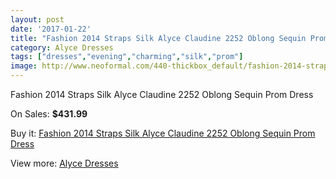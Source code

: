 ```yaml
---
layout: post
date: '2017-01-22'
title: "Fashion 2014 Straps Silk Alyce Claudine 2252 Oblong Sequin Prom Dress"
category: Alyce Dresses
tags: ["dresses","evening","charming","silk","prom"]
image: http://www.neoformal.com/440-thickbox_default/fashion-2014-straps-silk-alyce-claudine-2252-oblong-sequin-prom-dress.jpg
---
```

Fashion 2014 Straps Silk Alyce Claudine 2252 Oblong Sequin Prom Dress

On Sales: **$431.99**
<a href="https://www.neoformal.com/en/alyce-dresses/156-fashion-2014-straps-silk-alyce-claudine-2252-oblong-sequin-prom-dress.html"><amp-img layout="responsive" width="600" height="600" src="//www.neoformal.com/440-thickbox_default/fashion-2014-straps-silk-alyce-claudine-2252-oblong-sequin-prom-dress.jpg" alt="Fashion 2014 Straps Silk Alyce Claudine 2252 Oblong Sequin Prom Dress 0" /></a>
<a href="https://www.neoformal.com/en/alyce-dresses/156-fashion-2014-straps-silk-alyce-claudine-2252-oblong-sequin-prom-dress.html"><amp-img layout="responsive" width="600" height="600" src="//www.neoformal.com/441-thickbox_default/fashion-2014-straps-silk-alyce-claudine-2252-oblong-sequin-prom-dress.jpg" alt="Fashion 2014 Straps Silk Alyce Claudine 2252 Oblong Sequin Prom Dress 1" /></a>
<a href="https://www.neoformal.com/en/alyce-dresses/156-fashion-2014-straps-silk-alyce-claudine-2252-oblong-sequin-prom-dress.html"><amp-img layout="responsive" width="600" height="600" src="//www.neoformal.com/442-thickbox_default/fashion-2014-straps-silk-alyce-claudine-2252-oblong-sequin-prom-dress.jpg" alt="Fashion 2014 Straps Silk Alyce Claudine 2252 Oblong Sequin Prom Dress 2" /></a>

Buy it: [Fashion 2014 Straps Silk Alyce Claudine 2252 Oblong Sequin Prom Dress](https://www.neoformal.com/en/alyce-dresses/156-fashion-2014-straps-silk-alyce-claudine-2252-oblong-sequin-prom-dress.html "Fashion 2014 Straps Silk Alyce Claudine 2252 Oblong Sequin Prom Dress")

View more: [Alyce Dresses](https://www.neoformal.com/en/3-alyce-dresses "Alyce Dresses")